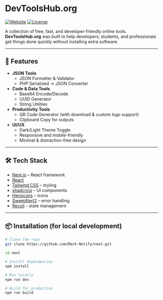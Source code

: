 # DevToolsHub.org

[![Website](https://img.shields.io/badge/website-devtoolshub.org-blue)](https://www.devtoolshub.org/)
[![License](https://img.shields.io/badge/license-MIT-green)](#license)

A collection of free, fast, and developer-friendly online tools.  
**DevToolsHub.org** was built to help developers, students, and professionals get things done quickly without installing extra software.

---

## 🚀 Features

- **JSON Tools**
  - JSON Formatter & Validator
  - PHP Serialized → JSON Converter
- **Code & Data Tools**
  - Base64 Encode/Decode
  - UUID Generator
  - String Utilities
- **Productivity Tools**
  - QR Code Generator (with download & custom logo support)
  - Clipboard Copy for outputs
- **UI/UX**
  - Dark/Light Theme Toggle
  - Responsive and mobile-friendly
  - Minimal & distraction-free design

---

## 🛠️ Tech Stack

- [Next.js](https://nextjs.org/) – React framework
- [React](https://react.dev/)
- [Tailwind CSS](https://tailwindcss.com/) – styling
- [shadcn/ui](https://ui.shadcn.com/) – UI components
- [Heroicons](https://heroicons.com/) – icons
- [SweetAlert2](https://sweetalert2.github.io/) – error handling
- [Recoil](https://recoiljs.org/) – state management

---

## 📦 Installation (for local development)

```bash
# Clone the repo
git clone https://github.com/Mark-Notify/next.git

cd next

# Install dependencies
npm install

# Run locally
npm run dev

# Build for production
npm run build


